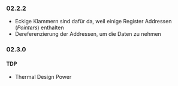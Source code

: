 ### 02.2.2
- Eckige Klammern sind dafür da, weil einige Register Addressen (*Pointers*) enthalten 
- Dereferenzierung der Addressen, um die Daten zu nehmen 



### 02.3.0 
#### TDP
- Thermal Design Power